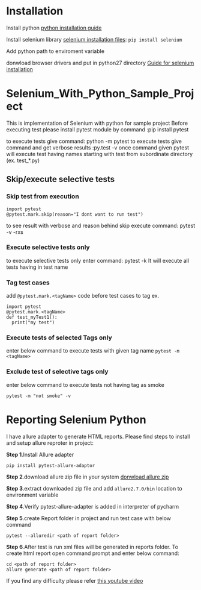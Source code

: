 # Installation

Install python [python installation guide](https://www.python.org/downloads/)

Install selenium library [selenium installation files](https://pypi.org/project/selenium/): ```pip install selenium```

Add python path to enviroment variable

donwload browser drivers and put in python27 directory
[Guide for selenium installation](https://selenium-python.readthedocs.io/installation.html)

# Selenium_With_Python_Sample_Project
This is implementation of Selenium with python for sample project
Before executing test please install pytest module by command :pip install pytest

to execute tests give command: python -m pytest
to execute tests give command and get verbose results :py.test -v
once command given pytest will execute test having names starting with test from subordinate directory (ex. test_*.py)

## Skip/execute selective tests
### Skip test from execution

```
import pytest
@pytest.mark.skip(reason="I dont want to run test")
```

to see result with verbose and reason behind skip execute command: pytest -v -rxs

### Execute selective tests only
to execute selective tests only enter command: pytest -k <keyword>
It will execute all tests having <keyword> in test name
  
### Tag test cases 
add ```@pytest.mark.<tagName>``` code before test cases to tag
ex.
```
import pytest
@pytest.mark.<tagName>
def test_myTest1():
  print("my test")
```

### Execute tests of selected Tags only
enter below command to execute tests with given tag name
```pytest -m <tagName>```

### Exclude test of selective tags only
enter below command to execute tests not having tag as smoke
```
pytest -m "not smoke" -v
```

# Reporting Selenium Python
I have allure adapter to generate HTML reports. Please find steps to install and setup allure reproter in project:

__Step 1__.Install Allure adapter
```
pip install pytest-allure-adaptor
```

__Step 2__.download allure zip file in your system [donwload allure zip](https://bintray.com/qameta/generic/allure2/2.7.0#files/io%2Fqameta%2Fallure%2Fallure%2F2.7.0)

__Step 3__.extract downloaded zip file and add ```allure2.7.0/bin``` location to environment variable

__Step 4__.Verify pytest-allure-adapter is added in interpreter of pycharm

__Step 5__.create Report folder in project and run test case with below command
```
pytest --alluredir <path of report folder>
```

__Step 6__.After test is run xml files will be generated in reports folder. To create html report open command prompt and enter below command:
```
cd <path of report folder>
allure generate <path of report folder>
```
If you find any difficulty please refer [this youtube video](https://www.youtube.com/watch?v=gbEg0grSYSs)
